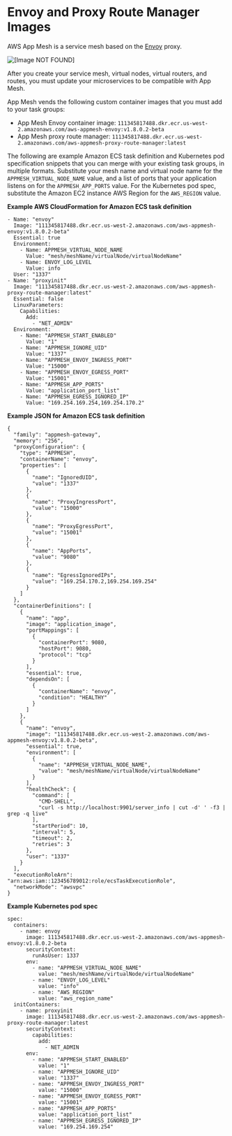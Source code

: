 # Envoy and Proxy Route Manager Images<a name="envoy"></a>

AWS App Mesh is a service mesh based on the [Envoy](https://www.envoyproxy.io/) proxy\. 

![\[Image NOT FOUND\]](http://docs.aws.amazon.com/app-mesh/latest/userguide/images/proxy.png)

After you create your service mesh, virtual nodes, virtual routers, and routes, you must update your microservices to be compatible with App Mesh\.

App Mesh vends the following custom container images that you must add to your task groups:
+ App Mesh Envoy container image: `111345817488.dkr.ecr.us-west-2.amazonaws.com/aws-appmesh-envoy:v1.8.0.2-beta`
+ App Mesh proxy route manager: `111345817488.dkr.ecr.us-west-2.amazonaws.com/aws-appmesh-proxy-route-manager:latest`

The following are example Amazon ECS task definition and Kubernetes pod specification snippets that you can merge with your existing task groups, in multiple formats\. Substitute your mesh name and virtual node name for the `APPMESH_VIRTUAL_NODE_NAME` value, and a list of ports that your application listens on for the `APPMESH_APP_PORTS` value\. For the Kubernetes pod spec, substitute the Amazon EC2 instance AWS Region for the `AWS_REGION` value\.

**Example AWS CloudFormation for Amazon ECS task definition**  

```
- Name: "envoy"
  Image: "111345817488.dkr.ecr.us-west-2.amazonaws.com/aws-appmesh-envoy:v1.8.0.2-beta"
  Essential: true
  Environment:
    - Name: APPMESH_VIRTUAL_NODE_NAME
      Value: "mesh/meshName/virtualNode/virtualNodeName"
    - Name: ENVOY_LOG_LEVEL
      Value: info
  User: "1337"
- Name: "proxyinit"
  Image: "111345817488.dkr.ecr.us-west-2.amazonaws.com/aws-appmesh-proxy-route-manager:latest"
  Essential: false
  LinuxParameters:
    Capabilities:
      Add:
        - "NET_ADMIN"
  Environment:
    - Name: "APPMESH_START_ENABLED"
      Value: "1"
    - Name: "APPMESH_IGNORE_UID"
      Value: "1337"
    - Name: "APPMESH_ENVOY_INGRESS_PORT"
      Value: "15000"
    - Name: "APPMESH_ENVOY_EGRESS_PORT"
      Value: "15001"
    - Name: "APPMESH_APP_PORTS"
      Value: "application_port_list"
    - Name: "APPMESH_EGRESS_IGNORED_IP"
      Value: "169.254.169.254,169.254.170.2"
```

**Example JSON for Amazon ECS task definition**  

```
{
  "family": "appmesh-gateway",
  "memory": "256",
  "proxyConfiguration": {
    "type": "APPMESH",
    "containerName": "envoy",
    "properties": [
      {
        "name": "IgnoredUID",
        "value": "1337"
      },
      {
        "name": "ProxyIngressPort",
        "value": "15000"
      },
      {
        "name": "ProxyEgressPort",
        "value": "15001"
      },
      {
        "name": "AppPorts",
        "value": "9080"
      },
      {
        "name": "EgressIgnoredIPs",
        "value": "169.254.170.2,169.254.169.254"
      }
    ]
  },
  "containerDefinitions": [
    {
      "name": "app",
      "image": "application_image",
      "portMappings": [
        {
          "containerPort": 9080,
          "hostPort": 9080,
          "protocol": "tcp"
        }
      ],
      "essential": true,
      "dependsOn": [
        {
          "containerName": "envoy",
          "condition": "HEALTHY"
        }
      ]
    },
    {
      "name": "envoy",
      "image": "111345817488.dkr.ecr.us-west-2.amazonaws.com/aws-appmesh-envoy:v1.8.0.2-beta",
      "essential": true,
      "environment": [
        {
          "name": "APPMESH_VIRTUAL_NODE_NAME",
          "value": "mesh/meshName/virtualNode/virtualNodeName"
        }
      ],
      "healthCheck": {
        "command": [
          "CMD-SHELL",
          "curl -s http://localhost:9901/server_info | cut -d' ' -f3 | grep -q live"
        ],
        "startPeriod": 10,
        "interval": 5,
        "timeout": 2,
        "retries": 3
      },
      "user": "1337"
    }
  ],
  "executionRoleArn": "arn:aws:iam::123456789012:role/ecsTaskExecutionRole",
  "networkMode": "awsvpc"
}
```

**Example Kubernetes pod spec**  

```
spec:
  containers:
    - name: envoy
      image: 111345817488.dkr.ecr.us-west-2.amazonaws.com/aws-appmesh-envoy:v1.8.0.2-beta
      securityContext:
        runAsUser: 1337
      env:
        - name: "APPMESH_VIRTUAL_NODE_NAME"
          value: "mesh/meshName/virtualNode/virtualNodeName"
        - name: "ENVOY_LOG_LEVEL"
          value: "info"
        - name: "AWS_REGION"
          value: "aws_region_name"
  initContainers:
    - name: proxyinit
      image: 111345817488.dkr.ecr.us-west-2.amazonaws.com/aws-appmesh-proxy-route-manager:latest
      securityContext:
        capabilities:
          add: 
            - NET_ADMIN
      env:
        - name: "APPMESH_START_ENABLED"
          value: "1"
        - name: "APPMESH_IGNORE_UID"
          value: "1337"
        - name: "APPMESH_ENVOY_INGRESS_PORT"
          value: "15000"
        - name: "APPMESH_ENVOY_EGRESS_PORT"
          value: "15001"
        - name: "APPMESH_APP_PORTS"
          value: "application_port_list"
        - name: "APPMESH_EGRESS_IGNORED_IP"
          value: "169.254.169.254"
```